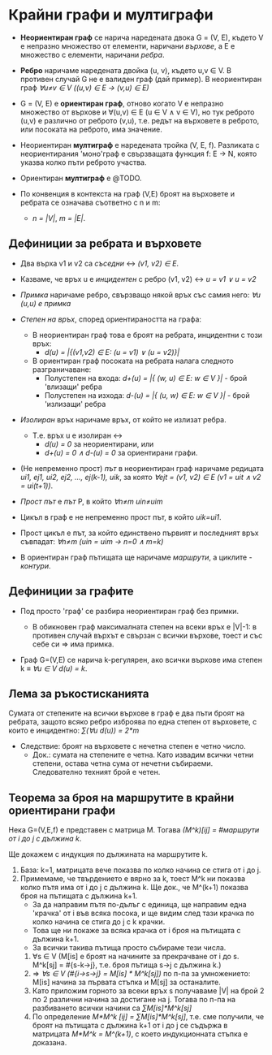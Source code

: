 # Крайни графи и мултиграфи

- **Неориентиран граф** се нарича наредената двока G = (V, E), където V е непразно множество от елементи, наричани *върхове*, а E е множество с елементи, наричани *ребра*.
- **Ребро** наричаме наредената двойка (u, v), където u,v ∈ V. В противен случай G не е валиден граф (дай пример). В неориентиран граф _∀u≠v ∈ V ((u,v) ∈ E → (v,u) ∈ E)_
- G = (V, E) е **ориентиран граф**, отново когато V е непразно множество от върхове и ∀(u,v) ∈ E (u ∈ V ∧ v ∈ V), но тук реброто (u,v) е различно от реброто (v,u), т.е. редът на върховете в реброто, или посоката на реброто, има значение.

- Неориентиран **мултиграф** е наредената тройка (V, E, f). Разликата с неориентирания 'моно'граф е свързващата функция f: E → N, която указва колко пъти реброто участва.
- Ориентиран **мултиграф** е @TODO.

- По конвенция в контекста на граф (V,E) броят на върховете и ребрата се означава съответно с n и m:
    - _n = |V|_, _m = |E|_.

Дефиниции за ребрата и върховете
--
- Два върха v1 и v2 са *съседни* ↔ _(v1, v2) ∈ E_.
- Казваме, че връх u е *инцидентен* с ребро (v1, v2) ↔ _u = v1 ∨ u = v2_
- *Примка* наричаме ребро, свързващо някой връх със самия него: _∀u (u,u) е примка_ 

- *Степен на връх*, според ориентираността на графа:
    - В неориентиран граф това е броят на ребрата, инцидентни с този връх:
        - _d(u) = |{(v1,v2) ∈ E: (u = v1) ∨ (u = v2)}|_
    - В ориентиран граф посоката на ребрата налага следното разграничаване:
        - Полустепен на входа: _d+(u) = |{ (w, u) ∈ E: w ∈ V }|_ - брой 'влизащи' ребра
        - Полустепен на изхода: _d-(u) = |{ (u, w) ∈ E: w ∈ V }|_ - брой 'излизащи' ребра

- *Изолиран* връх наричаме връх, от който не излизат ребра. 
    - Т.е. връх u е изолиран ↔ 
        - _d(u) = 0_ за неориентирани, или
        - _d+(u) = 0 ∧ d-(u) = 0_ за ориентирани графи.

- (Не непременно прост) *път* в неориентиран граф наричаме редицата _ui1, ej1, ui2, ej2, …, ej(k-1), uik_, за която _∀ejt = (v1, v2) ∈ E (v1 = uit ∧ v2 = ui(t+1))_.
- *Прост път* е *път* P, в който _∀n≠m uin≠uim_

- Цикъл в граф е не непременно прост път, в който _uik=ui1_.
- Прост цикъл е път, за който единствено първият и последният връх съвпадат: _∀n≠m (uin = uim → n=0 ∧ m=k)_

- В ориентиран граф пътищата ще наричаме *маршрути*, а циклите - *контури*.

Дефиниции за графите
--
- Под просто 'граф' се разбира неориентиран граф без примки.
    - В обикновен граф максималната степен на всеки връх е |V|-1: в противен случай върхът е свързан с всички върхове, тоест и със себе си ⇒ има примка.

- Граф G=(V,E) се нарича k-регулярен, ако всички върхове има степен k ≡ _∀u ∈ V d(u) = k_.

Лема за ръкостисканията
--
Сумата от степените на всички върхове в граф е два пъти броят на ребрата, защото всяко ребро изброява по една степен от върховете, с които е инцидентно:
_∑(∀u d(u)) = 2*m_

* Следствие: броят на върховете с нечетна степен е четно число.
    - Док.: сумата на степените е четна. Като извадим всички четни степени, остава четна сума от нечетни събираеми. Следователно техният брой е четен.

Теорема за броя на маршрутите в крайни ориентирани графи
--
Нека G=(V,E,f) е представен с матрица M. Тогава _(М^k)[ij] = #маршрути от i до j с дължина k_.

Ще докажем с индукция по дължината на маршрутите k.
1. База: k=1, матрицата вече показва по колко начина се стига от i до j.
2. Примемаме, че твърдението е вярно за k, тоест M^k ни показва колко пътя има от i до j с дължина k. Ще док., че M^(k+1) показва броя на пътищата с дължина k+1.
    - За да направим пътя по-дълъг с единица, ще направим една 'крачка' от i във всяка посока, и ще видим след тази крачка по колко начина се стига до j с k крачки.
    - Това ще ни покаже за всяка крачка от i броя на пътищата с дължина k+1.
    - За всички такива пътища просто събираме тези числа.
    1. ∀s ∈ V (M[is] е броят на начините за прекрачване от i до s. M^k[sj] = #{s-k->j}, т.е. броя пътища s→j с дължина k.)
    2. ⇒ _∀s ∈ V (#{i->s->j} = M[is] * M^k[sj])_ по п-па за умножението: М[is] начина за първата стъпка и М[sj] за останалите.
    3. Като приложим горното за всеки връх s получаваме |V| на брой 2 по 2 различни начина за достигане на j. Тогава по п-па на разбиването всички начини са _∑M[is]*M^k[sj]_
    4. По определение _М*М^k [ij] = ∑M[is]*M^k[sj]_, т.е. сме получили, че броят на пътищата с дължина k+1 от i до j се съдържа в матрицата _M*M^k = M^(k+1)_, с което индукционната стъпка е доказана.
